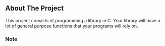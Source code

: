 ## About The Project

This project consists of programming a library in C. Your library will have a lot of general purpose functions that your programs will rely on.



### Note

